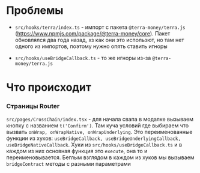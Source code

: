 # Проблемы

- `src/hooks/terra/index.ts` - импорт с пакета `@terra-money/terra.js` (https://www.npmjs.com/package/@terra-money/core). Пакет обновлялся два года назад, хз как они это использют, но там нет одного из импортов, поэтому нужно опять ставить игноры

- `src/hooks/useBridgeCallback.ts` - то же игноры из-за `@terra-money/terra.js`

# Что происходит

### Страницы Router

`src/pages/CrossChain/index.tsx` - для начала свапа в модалке вызываем кнопку с названием `t('Confirm')`. Там куча условий где выбираем что вызвать `onWrap, onWrapNative, onWrapUnderlying`. Это переименованные функции из хуков:
`useBridgeCallback, useBridgeUnderlyingCallback, useBridgeNativeCallback`. Хуки из `src/hooks/useBridgeCallback.ts` и в каждом из них основная функция это `execute`, она то и переименовывается. Беглым взглядом в каждом из хуков мы вызываем `bridgeContract` методы с разными параметрами
